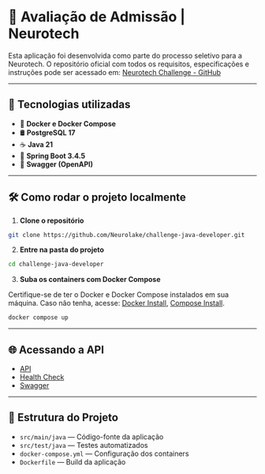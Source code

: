 # 💎 Avaliação de Admissão | Neurotech

Esta aplicação foi desenvolvida como parte do processo seletivo para a Neurotech.
O repositório oficial com todos os requisitos, especificações e instruções pode ser acessado em:
[Neurotech Challenge - GitHub](https://github.com/Neurolake/challenge-java-developer)

---

## 🚀 Tecnologias utilizadas

- 🐳 **Docker e Docker Compose**
- 🛢️ **PostgreSQL 17**
- ☕ **Java 21**
- 🌱 **Spring Boot 3.4.5**
- 📄 **Swagger (OpenAPI)**

---

## 🛠️ Como rodar o projeto localmente

1. **Clone o repositório**

```bash
git clone https://github.com/Neurolake/challenge-java-developer.git
```

2. **Entre na pasta do projeto**

```bash
cd challenge-java-developer
```

3. **Suba os containers com Docker Compose**

Certifique-se de ter o Docker e Docker Compose instalados em sua máquina.
Caso não tenha, acesse: [Docker Install](https://docs.docker.com/engine/install/), [Compose Install](https://docs.docker.com/compose/install/).

```bash
docker compose up
```

---

## 🌐 Acessando a API

- [API](http://localhost:8080)
- [Health Check](http://localhost:8080/api/health)
- [Swagger](http://localhost:8080/swagger-ui/index.html)

---

## 📂 Estrutura do Projeto

- `src/main/java` — Código-fonte da aplicação
- `src/test/java` — Testes automatizados
- `docker-compose.yml` — Configuração dos containers
- `Dockerfile` — Build da aplicação

